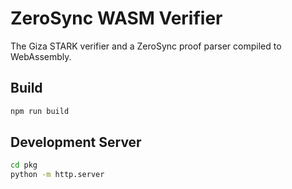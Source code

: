 # ZeroSync WASM Verifier
The Giza STARK verifier and a ZeroSync proof parser compiled to WebAssembly.


## Build

```sh
npm run build
```


## Development Server

```sh
cd pkg
python -m http.server 
```